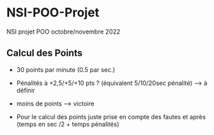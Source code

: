 # NSI-POO-Projet
 NSI projet POO octobre/novembre 2022

## **Calcul des Points**

- 30 points par minute (0.5 par sec.)
 - Pénalités à +2,5/+5/+10 pts ? (équivalent 5/10/20sec pénalité) --> à définir
- moins de points --> victoire 

- Pour le calcul des points juste prise en compte des fautes et après (temps en sec /2 + temps pénalités)
